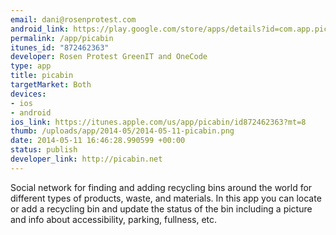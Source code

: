 ```yaml
--- 
email: dani@rosenprotest.com
android_link: https://play.google.com/store/apps/details?id=com.app.picabin
permalink: /app/picabin
itunes_id: "872462363"
developer: Rosen Protest GreenIT and OneCode
type: app
title: picabin
targetMarket: Both
devices: 
- ios
- android
ios_link: https://itunes.apple.com/us/app/picabin/id872462363?mt=8
thumb: /uploads/app/2014-05/2014-05-11-picabin.png
date: 2014-05-11 16:46:28.990599 +00:00
status: publish
developer_link: http://picabin.net
---
```


Social network for finding and adding recycling bins around the world for different types of products, waste, and materials. In this app you can locate or add a recycling bin and update the status of the bin including a picture and info about accessibility, parking, fullness, etc.
